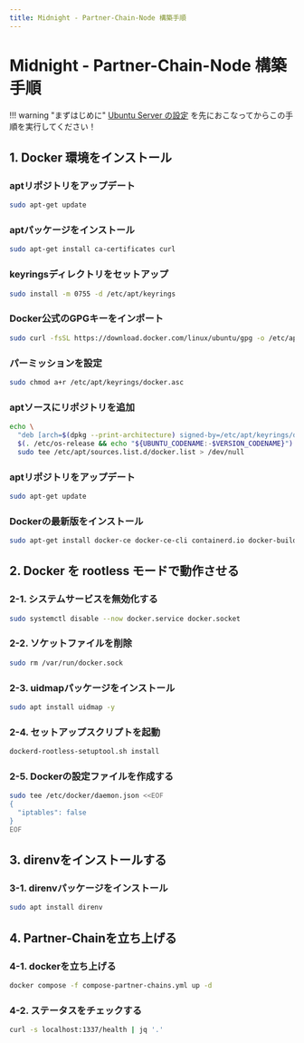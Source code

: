 ```yaml
---
title: Midnight - Partner-Chain-Node 構築手順
---
```


# Midnight - Partner-Chain-Node 構築手順


!!! warning "まずはじめに"
    [Ubuntu Server の設定](../cardano-node/01-ubuntu-server-setup.md) を先におこなってからこの手順を実行してください！


## 1. Docker 環境をインストール

### aptリポジトリをアップデート
```bash
sudo apt-get update
```

### aptパッケージをインストール
```bash
sudo apt-get install ca-certificates curl
```

### keyringsディレクトリをセットアップ
```bash
sudo install -m 0755 -d /etc/apt/keyrings
```

### Docker公式のGPGキーをインポート
```bash
sudo curl -fsSL https://download.docker.com/linux/ubuntu/gpg -o /etc/apt/keyrings/docker.asc
```

### パーミッションを設定
```bash
sudo chmod a+r /etc/apt/keyrings/docker.asc
```

### aptソースにリポジトリを追加
```bash
echo \
  "deb [arch=$(dpkg --print-architecture) signed-by=/etc/apt/keyrings/docker.asc] https://download.docker.com/linux/ubuntu \
  $(. /etc/os-release && echo "${UBUNTU_CODENAME:-$VERSION_CODENAME}") stable" | \
  sudo tee /etc/apt/sources.list.d/docker.list > /dev/null
```

### aptリポジトリをアップデート
```bash
sudo apt-get update
```

### Dockerの最新版をインストール
```bash
sudo apt-get install docker-ce docker-ce-cli containerd.io docker-buildx-plugin docker-compose-plugin
```


## 2. Docker を rootless モードで動作させる

### 2-1. システムサービスを無効化する
```bash
sudo systemctl disable --now docker.service docker.socket
```

### 2-2. ソケットファイルを削除
```bash
sudo rm /var/run/docker.sock
```

### 2-3. uidmapパッケージをインストール
```bash
sudo apt install uidmap -y
```

### 2-4. セットアップスクリプトを起動
```bash
dockerd-rootless-setuptool.sh install
```

### 2-5. Dockerの設定ファイルを作成する
```bash
sudo tee /etc/docker/daemon.json <<EOF
{
  "iptables": false
}
EOF
```


## 3. direnvをインストールする

### 3-1. direnvパッケージをインストール
```bash
sudo apt install direnv
```


## 4. Partner-Chainを立ち上げる

### 4-1. dockerを立ち上げる
```bash
docker compose -f compose-partner-chains.yml up -d
```

### 4-2. ステータスをチェックする
```bash
curl -s localhost:1337/health | jq '.'
```



